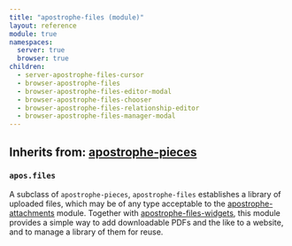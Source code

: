 ```yaml
---
title: "apostrophe-files (module)"
layout: reference
module: true
namespaces:
  server: true
  browser: true
children:
  - server-apostrophe-files-cursor
  - browser-apostrophe-files
  - browser-apostrophe-files-editor-modal
  - browser-apostrophe-files-chooser
  - browser-apostrophe-files-relationship-editor
  - browser-apostrophe-files-manager-modal
---
```

## Inherits from: [apostrophe-pieces](../apostrophe-pieces/index.html)
### `apos.files`
A subclass of `apostrophe-pieces`, `apostrophe-files` establishes a library
of uploaded files, which may be of any type acceptable to the
[apostrophe-attachments](../apostrophe-attachments/index.html) module.
Together with [apostrophe-files-widgets](../apostrophe-files-widgets/index.html),
this module provides a simple way to add downloadable PDFs and the like to
a website, and to manage a library of them for reuse.


